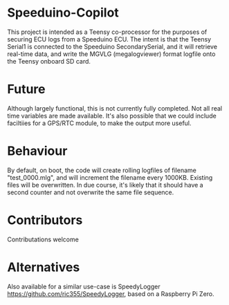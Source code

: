 # Speeduino-Copilot

This project is intended as a Teensy co-processor for the purposes of securing ECU logs from a Speeduino ECU. The intent is that the Teensy Serial1 is connected to the Speeduino SecondarySerial, and it will retrieve real-time data, and write the MGVLG (megalogviewer) format logfile onto the Teensy onboard SD card.
# Future

Although largely functional, this is not currently fully completed. Not all real time variables are made available. It's also possible that we could include faciltiies for a GPS/RTC module, to make the output more useful.

# Behaviour
By default, on boot, the code will create rolling logfiles of filename "test_0000.mlg", and will increment the filename every 1000KB. Existing files will be overwritten. In due course, it's likely that it should have a second counter and not overwrite the same file sequence.

# Contributors
Contributations welcome

# Alternatives
Also available for a similar use-case is SpeedyLogger https://github.com/ric355/SpeedyLogger, based on a Raspberry Pi Zero.
